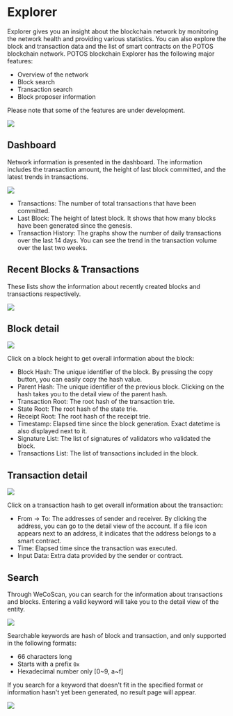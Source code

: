 # Explorer

Explorer gives you an insight about the blockchain network by monitoring the network health and providing various statistics. You can also explore the block and transaction data and the list of smart contracts on the POTOS blockchain network. POTOS blockchain Explorer has the following major features:

* Overview of the network
* Block search
* Transaction search
* Block proposer information

Please note that some of the features are under development.

![](../_static/developer/WeCoScan-main.png)

## Dashboard

Network information is presented in the dashboard. The information includes the transaction amount, the height of last block committed, and the latest trends in transactions.

![](../_static/developer/wecoscan-dashboard.png)

* Transactions: The number of total transactions that have been committed.
* Last Block: The height of latest block. It shows that how many blocks have been generated since the genesis.
* Transaction History: The graphs show the number of daily transactions over the last 14 days. You can see the trend in the transaction volume over the last two weeks.

## Recent Blocks & Transactions

These lists show the information about recently created blocks and transactions respectively.

![](../_static/developer/wecoscan-recent.png)

## Block detail

![](../_static/developer/wecoscan-block.png)

Click on a block height to get overall information about the block:

* Block Hash: The unique identifier of the block. By pressing the copy button, you can easily copy the hash value.
* Parent Hash: The unique identifier of the previous block. Clicking on the hash takes you to the detail view of the parent hash.
* Transaction Root: The root hash of the transaction trie.
* State Root: The root hash of the state trie.
* Receipt Root: The root hash of the receipt trie.
* Timestamp: Elapsed time since the block generation. Exact datetime is also displayed next to it.
* Signature List: The list of signatures of validators who validated the block.
* Transactions List: The list of transactions included in the block.

## Transaction detail

![](../_static/developer/wecoscan-tx.png)

Click on a transaction hash to get overall information about the transaction:

* From -&gt; To: The addresses of sender and receiver. By clicking the address, you can go to the detail view of the account. If a file icon appears next to an address, it indicates that the address belongs to a smart contract.
* Time: Elapsed time since the transaction was executed.
* Input Data: Extra data provided by the sender or contract.

## Search

Through WeCoScan, you can search for the information about transactions and blocks. Entering a valid keyword will take you to the detail view of the entity.

![](../_static/developer/wecoscan-search.png)

Searchable keywords are hash of block and transaction, and only supported in the following formats:

* 66 characters long
* Starts with a prefix `0x`
* Hexadecimal number only [0~9, a~f]

If you search for a keyword that doesn't fit in the specified format or information hasn't yet been generated, no result page will appear.

![](../_static/developer/wecoscan-search-error.png)
